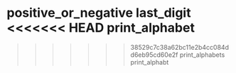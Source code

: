 positive_or_negative
last_digit
<<<<<<< HEAD
print_alphabet
=======

>>>>>>> 38529c7c38a62bc11e2b4cc084dd6eb95cd60e2f
print_alphabets
print_alphabt
